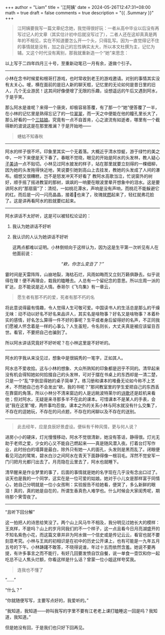 +++
author = "Liam"
title = '江阿姨'
date = 2024-05-26T12:47:31+08:00
math = true 
draft = false
comments = true
description = "{{ .Summary }}"
+++

> 江阿姨要我写一篇文章纪念她，我觉得很好玩：一者从高中毕业以后没有再写过记人的文章（其实估计初中后就没写过了），二者人还在这却真真是两年的不相见，实在不知道要怎么开一个头，只得乱写。因为一直觉得记不住的事情就是没有，加之自己的忘性确实太大，所以本文杜撰为主，记忆为辅。又这个时代没有离别，那我就重新造一个“她”来思念：

以上写于二四年四月三十号，至重新动笔已一月有余，遂做个引子。

-----

小林在念书时候爱和根哥打游戏，也时常收到老王的游戏邀请。对别的事情其实没有太关心。嗳，横在面前的是旧人新的聊天框，记忆里的无论如何是昔日里的旧人，几个无业游民！这其间好像便增了无限的乐趣，设想遥远的午后又遇到阿水，于是乎笑。

那么阿水是谁呢？来得一个唐突，却极容易答覆，有了那一个“她”便答覆了一半，在小林的记忆里是熟得忘记了的一位[翠翠](https://millionbook.net/mj/s/shencongwen/bc/001.htm)，而一天之中便能在他的瞳孔里长大了，那么好看的一个[三姑娘](https://millionbook.net/xd/f/feiming/000/017.htm)。究竟有一点不自首肯，心之波流有如逝者，哪里有一个截得断的波说这是在那里推澜？于是开始地——

> 蟪蛄不知春秋

-----


阿水的样子很不坏。印象里其实一个无着落。大概近乎清水惊蜓，游于绿竹的美之中，一叶下来便是天下春了。春眠不觉晓，眼见的开始是阿水的头发林，教人疑心[子美诗](https://so.gushiwen.cn/mingju/juv_044a08fecb20.aspx)一点不贴切。小林见过阿水披发的样子，站在那里就要立刻得的一棵细柳，因为她的头发拖得快近地，笑说要引她到高山上去挂发，教她的头发成了人间的瀑布。细想又很糟糕，岂不是怒发冲天不好看了 教阿水高歌当泣，忙说窗外的树好，顺手摇了摇进教室的那树，飒飒的一响要在眼波里晕开想象中的泪水。这是要讲阿水的“那扇窗”了：清彻，一如桃花潭水，声响是没有声响，而桃花不能躲避它的红。而后是一闪一闪亮晶晶，接着🦊也来了，玫瑰就[燃](https://so.gushiwen.cn/mingju/juv_12e137130c19.aspx)起来了，轻红就弗花脸了。这是讲再看阿水的脸就要红起来。


-----

阿水讲话不太好听，这是可以被轻松论证的：

1. 我认为她讲话不好听

2. 我认识的人认为她讲话不好听

   这两点都难以证明。小林倒倾向于这样认为，因为这是生平第一次听见有人在他面前说：

<p style="text-align: center; font-style: italic;">
    “欸，你怎么变丑了？”
</p>

霎时间是天雷阵阵，山崩地裂，海枯石烂，风雨如晦而又立刻万籁俱静去。似乎说得在理！便不再理会，栽我的瞌睡去。人总有一个留纪念的意思。所以庄周一派的旷达，总不能说是近人情。泰哥尔《飞鸟集》有一章云，

>愿生者有那不朽的爱，死者有那不朽的名

将此意说得最有情趣，令人觉得人生可敬可爱。中国读书人的生活总是那么的干燥无味：动不动以好名不好名来品评人，其实名是啥物事？好名又是啥物事？本着朴实的感情，好名怎么算得一件不好的事呢？生平或者身后留得好的名声，不正同我们愿被人怀念着是一样的心事么？人生虽短，令名则长，大丈夫真是被应该留丑百世。看官，不要把自己也骗到了。

所以阿水讲话究竟好不好听呢？在小林这里是不好听的。

-----

阿水的字我从来没见过，想象中是很娟秀的一笔字，正如其人。

阿水总不爱收拾。这与小林的想象、大众所熟知的印象都是迥乎不同的。清早起来没有机会得知她如何拾掇自己的头发林，可对于摆在书桌上的东西却是一清二楚，只是一个“乱”字倒显得她的桌子简单了。练习册和课本的堆叠无论如今称不上艺术，不然她自己也不会发出“欸，我的书呢？”那间教室里的学生爱把自己的东西丢在靠窗的角落，所以小林分不清来窗边的人是远眺波特莱尔的[诗歌](https://blog.wenxuecity.com/myblog/19562/202103/36894.html)还是趁机来看他；但对阿水，无疑是来寻那多半不在此的课本。可惜课本不是某人的手表，会说“我在这里”嗳，两件事均忍俊。课本之外的关系小林与阿水就没有什么交集了，不存在的逗她玩，不存在的问点题，不存在的闲聊以及不存在的送别。

-----

> 此去经年，应是良辰好景虚设。便纵有千种风情，更与何人说？

进房小小的硬床，灯光慢慢移动，阿水不觉很清新，她没有答话，静得很。灯光无助于老师之爱，少女的心又不能自己燃起来——真是随风潜入夜。打着台灯写作业，此时纷白的墙算是最白，除外只有她一人的面孔，头发则是黑而乱了。闭眼便看见河边的鹭鸶，碧水白沙之间阿水在青天下面静得像一根羽毛。浑然不觉安军一门闩把月光都闩出去了。月亮隐在云里去了，阿水也就睡下。

清早醒来是作业梦里的事了，后面的事情就是她的名字现在几乎没有念出口过了。谈天也是我的一个同学，这实在是一位可爱的姑娘。她对于小儿女是那样富于同情心，她自己分明就是一位小女孩咧：实验报告不给她看，便哭了，多么新鲜的眼泪！真的，真的她是自在的，所谓生香真色人难学也。什么时候会大家闺秀呢，期待那个霁雪夜了。

-----

“且听下回分解”

这一拍把人的诗思给笑没了。两个山上风马牛不相及，我分明见过她长大的模样：王岚样，不是吗？山上的岁月同我们的不一个样子，这一点且看今日月亮湖盛开的不知名紫色小花，而这篇文章并非为阿水做一个信史或是传记云云，看官也就不要刻意考究。小林与王岚的初相识是在初中的历史公开课上，也有可能是一九年五月五号的下午。小林踌躇不敢答，不晓得说谁，年过十五而依然含羞。她说不要再提，有许多事言之而不能行，有好几回要发愤自饮自餐，说一单食一壶饮和你一起吃总不让人焦头烂额，你看这样是什么话？曾蒙一位小姐这样夸奖我。

> 连我也不懂了

“……”

“什么？”

“你就随便写写，主要写点好的，我爱听的。”

“我知道，我知道——妳叫我写的字里不要有江老老上课打瞌睡这一回是吗？我知道，我知道。”

但是她没有回，于是我们也只好下回再见。
